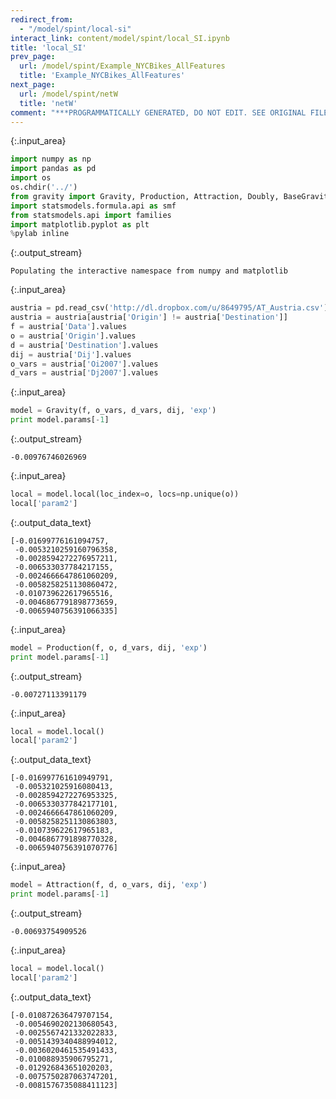 ```yaml
---
redirect_from:
  - "/model/spint/local-si"
interact_link: content/model/spint/local_SI.ipynb
title: 'local_SI'
prev_page:
  url: /model/spint/Example_NYCBikes_AllFeatures
  title: 'Example_NYCBikes_AllFeatures'
next_page:
  url: /model/spint/netW
  title: 'netW'
comment: "***PROGRAMMATICALLY GENERATED, DO NOT EDIT. SEE ORIGINAL FILES IN /content***"
---
```




{:.input_area}
```python
import numpy as np
import pandas as pd
import os
os.chdir('../')
from gravity import Gravity, Production, Attraction, Doubly, BaseGravity
import statsmodels.formula.api as smf
from statsmodels.api import families
import matplotlib.pyplot as plt
%pylab inline
```


{:.output_stream}
```
Populating the interactive namespace from numpy and matplotlib

```



{:.input_area}
```python
austria = pd.read_csv('http://dl.dropbox.com/u/8649795/AT_Austria.csv')
austria = austria[austria['Origin'] != austria['Destination']]
f = austria['Data'].values
o = austria['Origin'].values
d = austria['Destination'].values
dij = austria['Dij'].values
o_vars = austria['Oi2007'].values
d_vars = austria['Dj2007'].values
```




{:.input_area}
```python
model = Gravity(f, o_vars, d_vars, dij, 'exp')
print model.params[-1]
```


{:.output_stream}
```
-0.00976746026969

```



{:.input_area}
```python
local = model.local(loc_index=o, locs=np.unique(o))
local['param2']
```





{:.output_data_text}
```
[-0.01699776161094757,
 -0.0053210259160796358,
 -0.0028594272276957211,
 -0.006533037784217155,
 -0.0024666647861060209,
 -0.0058258251130860472,
 -0.010739622617965516,
 -0.0046867791898773659,
 -0.0065940756391066335]
```





{:.input_area}
```python
model = Production(f, o, d_vars, dij, 'exp')
print model.params[-1]
```


{:.output_stream}
```
-0.00727113391179

```



{:.input_area}
```python
local = model.local()
local['param2']
```





{:.output_data_text}
```
[-0.016997761610949791,
 -0.005321025916080413,
 -0.0028594272276953325,
 -0.0065330377842177101,
 -0.0024666647861060209,
 -0.0058258251130863803,
 -0.010739622617965183,
 -0.0046867791898770328,
 -0.0065940756391070776]
```





{:.input_area}
```python
model = Attraction(f, d, o_vars, dij, 'exp')
print model.params[-1]
```


{:.output_stream}
```
-0.00693754909526

```



{:.input_area}
```python
local = model.local()
local['param2']
```





{:.output_data_text}
```
[-0.010872636479707154,
 -0.0054690202130680543,
 -0.0025567421332022833,
 -0.0051439340488994012,
 -0.0036020461535491433,
 -0.010088935906795271,
 -0.012926843651020203,
 -0.0075750287063747201,
 -0.0081576735088411123]
```


